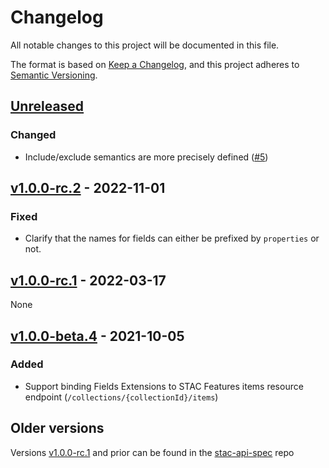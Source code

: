# Changelog

All notable changes to this project will be documented in this file.

The format is based on [Keep a Changelog](https://keepachangelog.com/en/1.0.0/),
and this project adheres to [Semantic Versioning](https://semver.org/spec/v2.0.0.html).

## [Unreleased]

### Changed

- Include/exclude semantics are more precisely defined ([#5](https://github.com/stac-api-extensions/fields/pull/5))

## [v1.0.0-rc.2] - 2022-11-01

### Fixed

- Clarify that the names for fields can either be prefixed by `properties` or not.

## [v1.0.0-rc.1] - 2022-03-17

None

## [v1.0.0-beta.4] - 2021-10-05

### Added

- Support binding Fields Extensions to STAC Features items resource
  endpoint (`/collections/{collectionId}/items`)

## Older versions

Versions [v1.0.0-rc.1](https://github.com/radiantearth/stac-api-spec/tree/v1.0.0-rc.1) and
prior can be found in the [stac-api-spec](https://github.com/radiantearth/stac-api-spec/) repo

[Unreleased]: <https://github.com/stac-api-extensions/fields/compare/v1.0.0-rc.2..main>
[v1.0.0-rc.2]: <https://github.com/stac-api-extensions/fields/tree/v1.0.0-rc.2>
[v1.0.0-rc.1]: <https://github.com/radiantearth/stac-api-spec/tree/v1.0.0-rc.1>
[v1.0.0-beta.4]: <https://github.com/radiantearth/stac-api-spec/tree/v1.0.0-beta.4>
